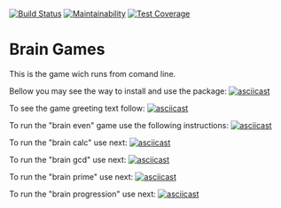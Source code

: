 [![Build Status](https://travis-ci.org/Kulakoff1988/python-project-lvl1.svg?branch=master)](https://travis-ci.org/Kulakoff1988/python-project-lvl1)
[![Maintainability](https://api.codeclimate.com/v1/badges/d6e35a4c804de6ef74c8/maintainability)](https://codeclimate.com/github/Kulakoff1988/python-project-lvl1/maintainability)
[![Test Coverage](https://api.codeclimate.com/v1/badges/d6e35a4c804de6ef74c8/test_coverage)](https://codeclimate.com/github/Kulakoff1988/python-project-lvl1/test_coverage)

# Brain Games

This is the game wich runs from comand line.

Bellow you may see the way to install and use the package:
[![asciicast](https://asciinema.org/a/255955.svg)](https://asciinema.org/a/255955)

To see the game greeting text follow:
[![asciicast](https://asciinema.org/a/255957.svg)](https://asciinema.org/a/255957)

To run the "brain even" game use the following instructions:
[![asciicast](https://asciinema.org/a/255954.svg)](https://asciinema.org/a/255954)

To run the "brain calc" use next:
[![asciicast](https://asciinema.org/a/255953.svg)](https://asciinema.org/a/255953)

To run the "brain gcd" use next:
[![asciicast](https://asciinema.org/a/255956.svg)](https://asciinema.org/a/255956)

To run the "brain prime" use next:
[![asciicast](https://asciinema.org/a/255958.svg)](https://asciinema.org/a/255958)

To run the "brain progression" use next:
[![asciicast](https://asciinema.org/a/255959.svg)](https://asciinema.org/a/255959)
